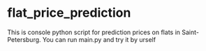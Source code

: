 # flat_price_prediction
This is console python script for prediction prices on flats in Saint-Petersburg.
You can run main.py and try it by urself
